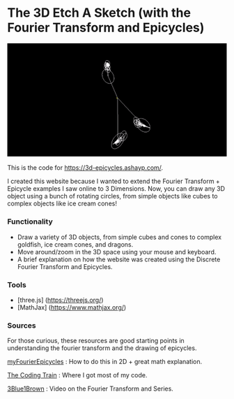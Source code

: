# The 3D Etch A Sketch (with the Fourier Transform and Epicycles)

![](img/example.gif)

This is the code for https://3d-epicycles.ashayp.com/. 

I created this website because I wanted to extend the Fourier Transform + Epicycle examples I saw online to 3 Dimensions. Now, you can draw any 3D object using a bunch of rotating circles, from simple objects like cubes to complex objects like ice cream cones!

### Functionality

- Draw a variety of 3D objects, from simple cubes and cones to complex goldfish, ice cream cones, and dragons.
- Move around/zoom in the 3D space using your mouse and keyboard.
- A brief explanation on how the website was created using the Discrete Fourier Transform and Epicycles.

### Tools

- [three.js] (https://threejs.org/)
- [MathJax] (https://www.mathjax.org/)

### Sources

For those curious, these resources are good starting points in understanding the fourier transform and the drawing of epicycles.

[myFourierEpicycles](https://www.myfourierepicycles.com/) : How to do this in 2D + great math explanation.

[The Coding Train](https://www.youtube.com/watch?v=MY4luNgGfms&ab_channel=TheCodingTrain) : Where I got most of my code.

[3Blue1Brown](https://www.youtube.com/watch?v=r6sGWTCMz2k&ab_channel=3Blue1Brown) :
Video on the Fourier Transform and Series.
